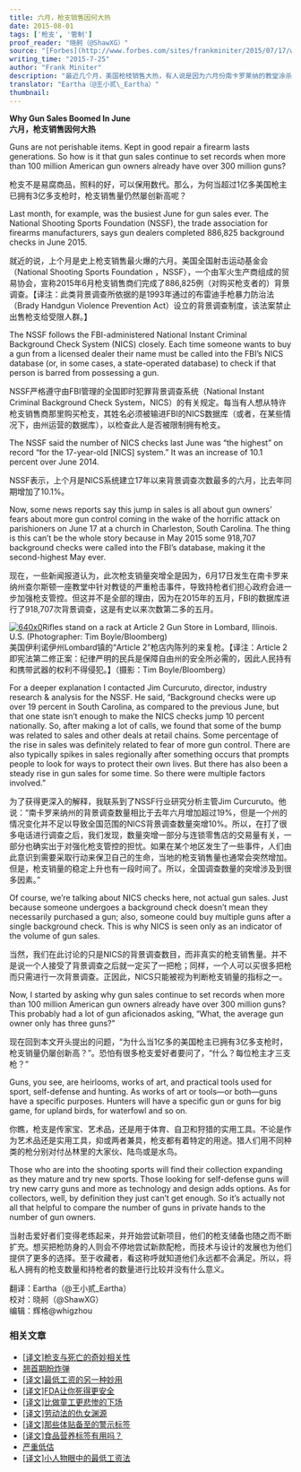 ```yaml
---
title: 六月，枪支销售因何大热
date: 2015-08-01
tags: ['枪支', '管制']
proof_reader: "晓舸（@ShawXG）"
source: "[Forbes](http://www.forbes.com/sites/frankminiter/2015/07/17/why-gun-sales-boomed-in-june/)"
writing_time: "2015-7-25"
author: "Frank Miniter"
description: "最近几个月，美国枪枝销售大热，有人说是因为六月份南卡罗莱纳的教堂涂杀案，有人说是近年来一些恐怖袭击让人们意识到持枪防卫的必要性，也有人说，这是因为我们目前有一位主张严厉限枪的总统……"
translator: "Eartha（@王小贰\_Eartha）"
thumbnail:
---
```


**Why Gun Sales Boomed In June**  
**六月，枪支销售因何大热**

Guns are not perishable items. Kept in good repair a firearm lasts generations. So how is it that gun sales continue to set records when more than 100 million American gun owners already have over 300 million guns?

枪支不是易腐商品，照料的好，可以保用数代。那么，为何当超过1亿多美国枪主已拥有3亿多支枪时，枪支销售量仍然屡创新高呢？

Last month, for example, was the busiest June for gun sales ever. The National Shooting Sports Foundation (NSSF), the trade association for firearms manufacturers, says gun dealers completed 886,825 background checks in June 2015.

就近的说，上个月是史上枪支销售最火爆的六月。美国全国射击运动基金会（National Shooting Sports Foundation ，NSSF），一个由军火生产商组成的贸易协会，宣称2015年6月枪支销售商们完成了886,825例（对购买枪支者的）背景调查。【译注：此类背景调查所依据的是1993年通过的布雷迪手枪暴力防治法（Brady Handgun Violence Prevention Act）设立的背景调查制度，该法案禁止出售枪支给受限人群。】

The NSSF follows the FBI-administered National Instant Criminal Background Check System (NICS) closely. Each time someone wants to buy a gun from a licensed dealer their name must be called into the FBI’s NICS database (or, in some cases, a state-operated database) to check if that person is barred from possessing a gun.

NSSF严格遵守由FBI管理的全国即时犯罪背景调查系统（National Instant Criminal Background Check System，NICS）的有关规定。每当有人想从特许枪支销售商那里购买枪支，其姓名必须被输进FBI的NICS数据库（或者，在某些情况下，由州运营的数据库），以检查此人是否被限制拥有枪支。

The NSSF said the number of NICS checks last June was “the highest” on record “for the 17-year-old [NICS] system.” It was an increase of 10.1 percent over June 2014.

NSSF表示，上个月是NICS系统建立17年以来背景调查次数最多的六月，比去年同期增加了10.1%。

Now, some news reports say this jump in sales is all about gun owners’ fears about more gun control coming in the wake of the horrific attack on parishioners on June 17 at a church in Charleston, South Carolina. The thing is this can’t be the whole story because in May 2015 some 918,707 background checks were called into the FBI’s database, making it the second-highest May ever.

现在，一些新闻报道认为，此次枪支销量突增全是因为，6月17日发生在南卡罗来纳州查尔斯顿一座教堂中针对教徒的严重枪击事件，导致持枪者们担心政府会进一步加强枪支管控。但这并不是全部的理由，因为在2015年的五月，FBI的数据库进行了918,707次背景调查，这是有史以来次数第二多的五月。

[![640x0](https://headsalon.org/wordpress/wp-content/uploads/2015/08/640x0.jpg)](https://headsalon.org/wordpress/wp-content/uploads/2015/08/640x0.jpg)Rifles stand on a rack at Article 2 Gun Store in Lombard, Illinois. U.S. (Photographer: Tim Boyle/Bloomberg)  
美国伊利诺伊州Lombard镇的“Article 2”枪店内陈列的来复枪。【译注：Article 2即宪法第二修正案：纪律严明的民兵是保障自由州的安全所必需的，因此人民持有和携带武器的权利不得侵犯。】（摄影：Tim Boyle/Bloomberg）

For a deeper explanation I contacted Jim Curcuruto, director, industry research & analysis for the NSSF. He said, “Background checks were up over 19 percent in South Carolina, as compared to the previous June, but that one state isn’t enough to make the NICS checks jump 10 percent nationally. So, after making a lot of calls, we found that some of the bump was related to sales and other deals at retail chains. Some percentage of the rise in sales was definitely related to fear of more gun control. There are also typically spikes in sales regionally after something occurs that prompts people to look for ways to protect their own lives. But there has also been a steady rise in gun sales for some time. So there were multiple factors involved.”

为了获得更深入的解释，我联系到了NSSF行业研究分析主管Jim Curcuruto。他说：“南卡罗来纳州的背景调查数量相比于去年六月增加超过19%，但是一个州的情况变化并不足以导致全国范围的NICS背景调查数量突增10%。所以，在打了很多电话进行调查之后，我们发现，数量突增一部分与连锁零售店的交易量有关，一部分也确实出于对强化枪支管控的担忧。如果在某个地区发生了一些事件，人们由此意识到需要采取行动来保卫自己的生命，当地的枪支销售量也通常会突然增加。但是，枪支销量的稳定上升也有一段时间了。所以，全国调查数量的突增涉及到很多因素。”

Of course, we’re talking about NICS checks here, not actual gun sales. Just because someone undergoes a background check doesn’t mean they necessarily purchased a gun; also, someone could buy multiple guns after a single background check. This is why NICS is seen only as an indicator of the volume of gun sales.

当然，我们在此讨论的只是NICS的背景调查数目，而非真实的枪支销售量。并不是说一个人接受了背景调查之后就一定买了一把枪；同样，一个人可以买很多把枪而只需进行一次背景调查。正因此，NICS只能被视为判断枪支销量的指标之一。

Now, I started by asking why gun sales continue to set records when more than 100 million American gun owners already have over 300 million guns? This probably had a lot of gun aficionados asking, “What, the average gun owner only has three guns?”

现在回到本文开头提出的问题，“为什么当1亿多的美国枪主已拥有3亿多支枪时，枪支销量仍屡创新高？”。恐怕有很多枪支爱好者要问了，“什么？每位枪主才三支枪？”

Guns, you see, are heirlooms, works of art, and practical tools used for sport, self-defense and hunting. As works of art or tools—or both—guns have a specific purposes. Hunters will have a specific gun or guns for big game, for upland birds, for waterfowl and so on.

你瞧，枪支是传家宝、艺术品，还是用于体育、自卫和狩猎的实用工具。不论是作为艺术品还是实用工具，抑或两者兼具，枪支都有着特定的用途。猎人们用不同种类的枪分别对付丛林里的大家伙、陆鸟或是水鸟。

Those who are into the shooting sports will find their collection expanding as they mature and try new sports. Those looking for self-defense guns will try new carry guns and more as technology and design adds options. As for collectors, well, by definition they just can’t get enough. So it’s actually not all that helpful to compare the number of guns in private hands to the number of gun owners.

当射击爱好者们变得老练起来，并开始尝试新项目，他们的枪支储备也随之而不断扩充。想买把枪防身的人则会不停地尝试新款配枪，而技术与设计的发展也为他们提供了更多的选择。至于收藏者，看这称呼就知道他们永远都不会满足。所以，将私人拥有的枪支数量和持枪者的数量进行比较并没有什么意义。


翻译：Eartha（@王小贰\_Eartha）  
校对：晓舸（@ShawXG）  
编辑：辉格@whigzhou


### 相关文章

* [[译文]枪支与死亡的奇妙相关性](https://headsalon.org/archives/6461.html "[译文]枪支与死亡的奇妙相关性")
* [翘首期盼炸弹](https://headsalon.org/archives/7623.html "翘首期盼炸弹")
* [[译文]最低工资的另一种妙用](https://headsalon.org/archives/7549.html "[译文]最低工资的另一种妙用")
* [[译文]FDA让你死得更安全](https://headsalon.org/archives/7535.html "[译文]FDA让你死得更安全")
* [[译文]比做童工更悲惨的下场](https://headsalon.org/archives/7520.html "[译文]比做童工更悲惨的下场")
* [[译文]劳动法的仇女渊源](https://headsalon.org/archives/7466.html "[译文]劳动法的仇女渊源")
* [[译文]那些体贴备至的警示标签](https://headsalon.org/archives/7407.html "[译文]那些体贴备至的警示标签")
* [[译文]食品营养标签有用吗？](https://headsalon.org/archives/7348.html "[译文]食品营养标签有用吗？")
* [严重低估](https://headsalon.org/archives/7212.html "严重低估")
* [[译文]小人物眼中的最低工资法](https://headsalon.org/archives/7090.html "[译文]小人物眼中的最低工资法")
